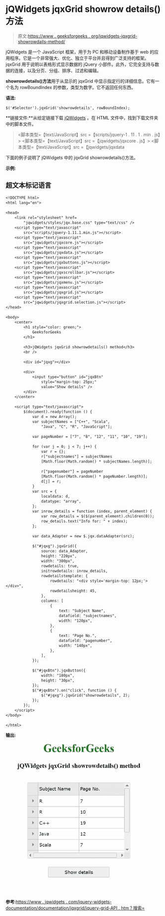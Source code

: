 # jQWidgets jqxGrid showrow details()方法

> 原文:[https://www . geeksforgeeks . org/jqwidgets-jqxgrid-showrowdails-method/](https://www.geeksforgeeks.org/jqwidgets-jqxgrid-showrowdetails-method/)

jQWidgets 是一个 JavaScript 框架，用于为 PC 和移动设备制作基于 web 的应用程序。它是一个非常强大、优化、独立于平台并且得到广泛支持的框架。jqxGrid 用于说明以表格形式显示数据的 jQuery 小部件。此外，它完全支持与数据的连接，以及分页、分组、排序、过滤和编辑。

**showrowdetails()方法**用于从显示的 jqxGrid 中显示指定行的详细信息。它有一个名为 rowBoundIndex 的参数，类型为数字。它不返回任何东西。

**语法:**

```
$('#Selector').jqxGrid('showrowdetails', rowBoundIndex);
```

**链接文件:**从给定链接下载 [jQWidgets](https://www.jqwidgets.com/download/) 。在 HTML 文件中，找到下载文件夹中的脚本文件。

> <link rel="”stylesheet”" href="”jqwidgets/styles/jqx.base.css”" type="”text/css”">
> <脚本类型=【text/JavaScript】src =【scripts/jquery-1 . 11 . 1 . min . js】></脚本>
> <脚本类型=【text/JavaScript】src =【jqwidgets/jqxcore . js】></脚本>
> <脚本类型=【text/JavaScript】src =【jqwidgets/jqxdata

下面的例子说明了 jQWidgets 中的 jqxGrid showrowdetails()方法。

**示例:**

## 超文本标记语言

```
<!DOCTYPE html>
<html lang="en">

<head>
    <link rel="stylesheet" href=
        "jqwidgets/styles/jqx.base.css" type="text/css" />
    <script type="text/javascript" 
        src="scripts/jquery-1.11.1.min.js"></script>
    <script type="text/javascript" 
        src="jqwidgets/jqxcore.js"></script>
    <script type="text/javascript" 
        src="jqwidgets/jqxdata.js"></script>
    <script type="text/javascript" 
        src="jqwidgets/jqxbuttons.js"></script>
    <script type="text/javascript" 
        src="jqwidgets/jqxscrollbar.js"></script>
    <script type="text/javascript" 
        src="jqwidgets/jqxmenu.js"></script>
    <script type="text/javascript" 
        src="jqwidgets/jqxgrid.js"></script>
    <script type="text/javascript" 
        src="jqwidgets/jqxgrid.selection.js"></script>
</head>

<body>
    <center>
        <h1 style="color: green;">
            GeeksforGeeks
        </h1>

        <h3>jQWidgets jqxGrid showrowdetails() method</h3>
        <br />

        <div id="jqxg"></div>

        <div>
            <input type="button" id="jqxBtn" 
                style="margin-top: 25px;" 
                value="Show details" />
        </div>
    </center>

    <script type="text/javascript">
        $(document).ready(function () {
            var d = new Array();
            var subjectNames = ["C++", "Scala", 
                "Java", "C", "R", "JavaScript"];

            var pageNumber = ["7", "8", "12", "11", "10", "19"];

            for (var j = 0; j < 7; j++) {
                var r = {};
                r["subjectnames"] = subjectNames
                [Math.floor(Math.random() * subjectNames.length)];

                r["pagenumber"] = pageNumber
                [Math.floor(Math.random() * pageNumber.length)];
                d[j] = r;
            }
            var src = {
                localdata: d,
                datatype: "array",
            };
            var inrow_details = function (index, parent_element) {
                var row_details = $($(parent_element).children(0));
                row_details.text("Info for: " + index);
            };

            var data_Adapter = new $.jqx.dataAdapter(src);

            $("#jqxg").jqxGrid({
                source: data_Adapter,
                height: "220px",
                width: "300px",
                rowdetails: true,
                initrowdetails: inrow_details,
                rowdetailstemplate: {
                    rowdetails: "<div style='margin-top: 12px;'></div>",
                    rowdetailsheight: 45,
                },
                columns: [
                    {
                        text: "Subject Name",
                        datafield: "subjectnames",
                        width: "120px",
                    },
                    {
                        text: "Page No.",
                        datafield: "pagenumber",
                        width: "140px",
                    },
                ],
            });

            $("#jqxBtn").jqxButton({
                width: "180px",
                height: "30px",
            });
            $("#jqxBtn").on("click", function () {
                $("#jqxg").jqxGrid("showrowdetails", 2);
            });
        });
    </script>
</body>

</html>
```

**输出:**

![](img/e05b305c146dbbb3454165a244242589.png)

**参考:**[https://www . jqwidgets . com/jquery-widgets-documentation/documentation/jqxgrid/jquery-grid-API . htm？搜索=](https://www.jqwidgets.com/jquery-widgets-documentation/documentation/jqxgrid/jquery-grid-api.htm?search=)